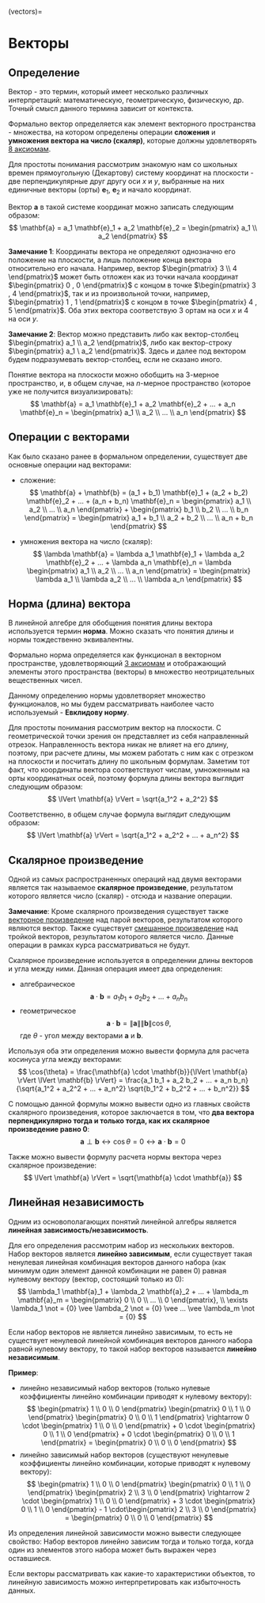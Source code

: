 (vectors)=
# Векторы

## Определение

Вектор - это термин, который имеет несколько различных интерпретаций: математическую, геометрическую, физическую, др. Точный смысл данного термина зависит от контекста.

Формально вектор определяется как элемент векторного пространства - множества, на котором определены операции **сложения** и **умножения вектора на число (скаляр)**, которые должны удовлетворять [8 аксиомам](https://ru.wikipedia.org/wiki/Векторное_пространство).

Для простоты понимания рассмотрим знакомую нам со школьных времен прямоугольную (Декартову) систему координат на плоскости - две перпендикулярные друг другу оси $x$ и $y$, выбранные на них единичные векторы (орты) $\mathbf{e}_1$, $\mathbf{e}_2$ и начало координат.

Вектор $\mathbf{a}$ в такой системе координат можно записать следующим образом:
$$
\mathbf{a} = a_1 \mathbf{e}_1 + a_2 \mathbf{e}_2 = \begin{pmatrix} a_1 \\ a_2 \end{pmatrix}
$$

**Замечание 1**: Координаты вектора не определяют однозначно его положение на плоскости, а лишь положение конца вектора относительно его начала. Например, вектор $\begin{pmatrix} 3 \\ 4 \end{pmatrix}$ может быть отложен как из точки начала координат $\begin{pmatrix} 0 , 0 \end{pmatrix}$ с концом в точке $\begin{pmatrix} 3 , 4 \end{pmatrix}$, так и из произвольной точки, например, $\begin{pmatrix} 1 , 1 \end{pmatrix}$ с концом в точке $\begin{pmatrix} 4 , 5 \end{pmatrix}$. Оба этих вектора соответствую 3 ортам на оси $x$ и 4 на оси $y$.

**Замечание 2**: Вектор можно представить либо как вектор-столбец $\begin{pmatrix} a_1 \\ a_2 \end{pmatrix}$, либо как вектор-строку $\begin{pmatrix} a_1 \ a_2 \end{pmatrix}$. Здесь и далее под вектором будем подразумевать вектор-столбец, если не сказано иного.

Понятие вектора на плоскости можно обобщить на 3-мерное пространство, и, в общем случае, на $n$-мерное пространство (которое уже не получится визуализировать):
$$
\mathbf{a} = a_1 \mathbf{e}_1 + a_2 \mathbf{e}_2 + ... + a_n \mathbf{e}_n = \begin{pmatrix} a_1 \\ a_2 \\ ... \\ a_n \end{pmatrix}
$$

## Операции с векторами

Как было сказано ранее в формальном определении, существует две основные операции над векторами:

- сложение:
$$
\mathbf{a} + \mathbf{b} = (a_1 + b_1) \mathbf{e}_1 + (a_2 + b_2) \mathbf{e}_2 + ... + (a_n + b_n) \mathbf{e}_n = \begin{pmatrix} a_1 \\ a_2 \\ ... \\ a_n \end{pmatrix} + \begin{pmatrix} b_1 \\ b_2 \\ ... \\ b_n \end{pmatrix} = \begin{pmatrix} a_1 + b_1 \\ a_2 + b_2 \\ ... \\ a_n + b_n \end{pmatrix}
$$

- умножения вектора на число (скаляр):
$$
\lambda \mathbf{a} = \lambda a_1 \mathbf{e}_1 + \lambda a_2 \mathbf{e}_2 + ... + \lambda a_n \mathbf{e}_n = \lambda  \begin{pmatrix} a_1 \\ a_2 \\ ... \\ a_n \end{pmatrix} = \begin{pmatrix} \lambda a_1 \\ \lambda a_2 \\ ... \\ \lambda a_n \end{pmatrix}
$$

## Норма (длина) вектора

В линейной алгебре для обобщения понятия длины вектора используется термин **норма**. Можно сказать что понятия длины и нормы тождественно эквивалентны.

Формально норма определяется как функционал в векторном пространстве, удовлетворяющий [3 аксиомам](https://ru.wikipedia.org/wiki/Норма_(математика)) и отображающий элементы этого пространства (векторы) в множество неотрицательных вещественных чисел.

Данному определению нормы удовлетворяет множество функционалов, но мы будем рассматривать наиболее часто используемый - **Евклидову норму**.

Для простоты понимания рассмотрим вектор на плоскости. С геометрической точки зрения он представляет из себя направленный отрезок. Направленность вектора никак не влияет на его длину, поэтому, при расчете длины, мы можем работать с ним как с отрезком на плоскости и посчитать длину по школьным формулам.
Заметим тот факт, что координаты вектора соответствуют числам, умноженным на орты координатных осей, поэтому формула длины вектора выглядит следующим образом:
$$
\lVert \mathbf{a} \rVert = \sqrt{a_1^2 + a_2^2}
$$

Соответственно, в общем случае формула выглядит следующим образом:
$$
\lVert \mathbf{a} \rVert = \sqrt{a_1^2 + a_2^2 + ... + a_n^2}
$$

## Скалярное произведение

Одной из самых распространенных операций над двумя векторами является так называемое **скалярное произведение**, результатом которого является число (скаляр) - отсюда и название операции.

**Замечание**: Кроме скалярного произведения существует также [векторное произведение](https://ru.wikipedia.org/wiki/Векторное_произведение) над парой векторов, результатом которого являются вектор. Также существует [смешанное произведение](https://ru.wikipedia.org/wiki/Смешанное_произведение) над тройкой векторов, результатом которого является число. Данные операции в рамках курса рассматриваться не будут.

Скалярное произведение используется в определении длины векторов и угла между ними. Данная операция имеет два определения:
- алгебраическое
$$
\mathbf{a} \cdot \mathbf{b} = a_1  b_1 + a_2  b_2 + ... + a_n b_n
$$
- геометрическое
$$
\mathbf{a} \cdot \mathbf{b} = \lVert \mathbf{a} \rVert \lVert \mathbf{b} \rVert \cos{\theta},
$$
где $\theta$ - угол между векторами $\mathbf{a}$ и $\mathbf{b}$.

Используя оба эти определения можно вывести формула для расчета косинуса угла между векторами:
$$
\cos{\theta} = \frac{\mathbf{a} \cdot \mathbf{b}}{\lVert \mathbf{a} \rVert \lVert \mathbf{b} \rVert} = \frac{a_1  b_1 + a_2  b_2 + ... + a_n b_n}{\sqrt{a_1^2 + a_2^2 + ... + a_n^2} \sqrt{b_1^2 + b_2^2 + ... + b_n^2}}
$$

С помощью данной формулы можно вывести одно из главных свойств скалярного произведения, которое заключается в том, что **два вектора перпендикулярно тогда и только тогда, как их скалярное произведение равно 0**:
$$
\mathbf{a} \perp \mathbf{b} \leftrightarrow \cos{\theta} = 0 \leftrightarrow \mathbf{a} \cdot \mathbf{b} = 0
$$

Также можно вывести формулу расчета нормы вектора через скалярное произведение:
$$
\lVert \mathbf{a} \rVert = \sqrt{\mathbf{a} \cdot \mathbf{a}}
$$

## Линейная независимость

Одним из основополагающих понятий линейной алгебры является **линейная зависимость/независимость**.

Для его определения рассмотрим набор из нескольких векторов. Набор векторов является **линейно зависимым**, если существует такая ненулевая линейная комбинация векторов данного набора (как минимум один элемент данной комбинации не равен 0) равная нулевому вектору (вектор, состоящий только из 0):
$$
\lambda_1 \mathbf{a}_1 + \lambda_2 \mathbf{a}_2 + ... + \lambda_m \mathbf{a}_m = \begin{pmatrix} 0 \\ 0 \\ ... \\ 0 \end{pmatrix}, \\ \exists \lambda_1 \not = {0} \vee \lambda_2 \not = {0} \vee ... \vee \lambda_m \not = {0} 
$$

Если набор векторов не является линейно зависимым, то есть не существует ненулевой линейной комбинация векторов данного набора равной нулевому вектору, то такой набор векторов называется **линейно независимым**.

**Пример**:
- линейно независимый набор векторов (только нулевые коэффициенты линейно комбинации приводят к нулевому вектору):
$$
\begin{pmatrix} 1 \\ 0 \\ 0 \end{pmatrix} \begin{pmatrix} 0 \\ 1 \\ 0 \end{pmatrix} \begin{pmatrix} 0 \\ 0 \\ 1 \end{pmatrix} \rightarrow 0 \cdot \begin{pmatrix} 1 \\ 0 \\ 0 \end{pmatrix} + 0 \cdot \begin{pmatrix} 0 \\ 1 \\ 0 \end{pmatrix} + 0 \cdot \begin{pmatrix} 0 \\ 0 \\ 1 \end{pmatrix} = \begin{pmatrix} 0 \\ 0 \\ 0 \end{pmatrix}
$$
- линейно зависимый набор векторов (существуют ненулевые коэффициенты линейно комбинации, которые приводят к нулевому вектору):
$$
\begin{pmatrix} 1 \\ 0 \\ 0 \end{pmatrix} \begin{pmatrix} 0 \\ 1 \\ 0 \end{pmatrix} \begin{pmatrix} 2 \\ 3 \\ 0 \end{pmatrix} \rightarrow 2 \cdot \begin{pmatrix} 1 \\ 0 \\ 0 \end{pmatrix} + 3 \cdot \begin{pmatrix} 0 \\ 1 \\ 0 \end{pmatrix} - 1 \cdot\begin{pmatrix} 2 \\ 3 \\ 0 \end{pmatrix} = \begin{pmatrix} 0 \\ 0 \\ 0 \end{pmatrix}
$$

Из определения линейной зависимости можно вывести следующее свойство:
Набор векторов линейно зависим тогда и только тогда, когда один из элементов этого набора может быть выражен через оставшиеся.

Если векторы рассматривать как какие-то характеристики объектов, то линейную зависимость можно интерпретировать как избыточность данных.
